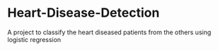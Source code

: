 # Heart-Disease-Detection
A project to classify the heart diseased patients from the others using logistic regression
